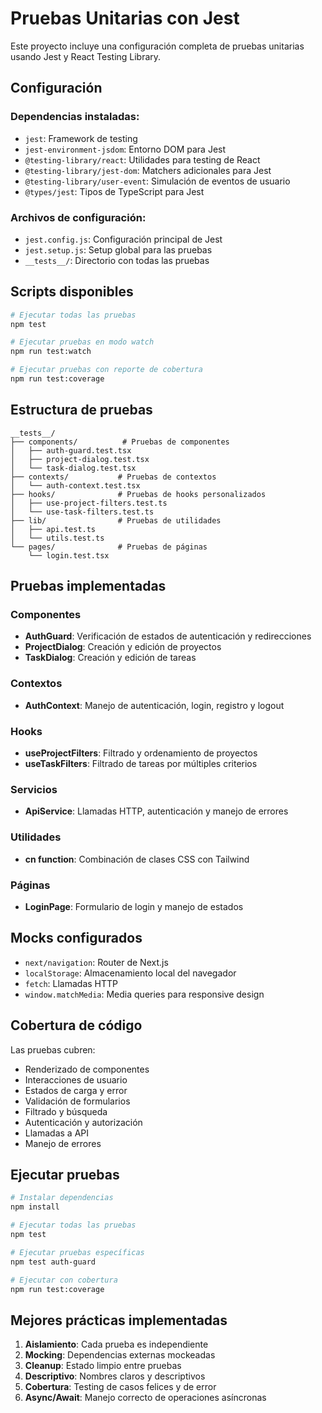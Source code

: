 # Pruebas Unitarias con Jest

Este proyecto incluye una configuración completa de pruebas unitarias usando Jest y React Testing Library.

## Configuración

### Dependencias instaladas:
- `jest`: Framework de testing
- `jest-environment-jsdom`: Entorno DOM para Jest
- `@testing-library/react`: Utilidades para testing de React
- `@testing-library/jest-dom`: Matchers adicionales para Jest
- `@testing-library/user-event`: Simulación de eventos de usuario
- `@types/jest`: Tipos de TypeScript para Jest

### Archivos de configuración:
- `jest.config.js`: Configuración principal de Jest
- `jest.setup.js`: Setup global para las pruebas
- `__tests__/`: Directorio con todas las pruebas

## Scripts disponibles

```bash
# Ejecutar todas las pruebas
npm test

# Ejecutar pruebas en modo watch
npm run test:watch

# Ejecutar pruebas con reporte de cobertura
npm run test:coverage
```

## Estructura de pruebas

```
__tests__/
├── components/          # Pruebas de componentes
│   ├── auth-guard.test.tsx
│   ├── project-dialog.test.tsx
│   └── task-dialog.test.tsx
├── contexts/           # Pruebas de contextos
│   └── auth-context.test.tsx
├── hooks/              # Pruebas de hooks personalizados
│   ├── use-project-filters.test.ts
│   └── use-task-filters.test.ts
├── lib/                # Pruebas de utilidades
│   ├── api.test.ts
│   └── utils.test.ts
└── pages/              # Pruebas de páginas
    └── login.test.tsx
```

## Pruebas implementadas

### Componentes
- **AuthGuard**: Verificación de estados de autenticación y redirecciones
- **ProjectDialog**: Creación y edición de proyectos
- **TaskDialog**: Creación y edición de tareas

### Contextos
- **AuthContext**: Manejo de autenticación, login, registro y logout

### Hooks
- **useProjectFilters**: Filtrado y ordenamiento de proyectos
- **useTaskFilters**: Filtrado de tareas por múltiples criterios

### Servicios
- **ApiService**: Llamadas HTTP, autenticación y manejo de errores

### Utilidades
- **cn function**: Combinación de clases CSS con Tailwind

### Páginas
- **LoginPage**: Formulario de login y manejo de estados

## Mocks configurados

- `next/navigation`: Router de Next.js
- `localStorage`: Almacenamiento local del navegador
- `fetch`: Llamadas HTTP
- `window.matchMedia`: Media queries para responsive design

## Cobertura de código

Las pruebas cubren:
- Renderizado de componentes
- Interacciones de usuario
- Estados de carga y error
- Validación de formularios
- Filtrado y búsqueda
- Autenticación y autorización
- Llamadas a API
- Manejo de errores

## Ejecutar pruebas

```bash
# Instalar dependencias
npm install

# Ejecutar todas las pruebas
npm test

# Ejecutar pruebas específicas
npm test auth-guard

# Ejecutar con cobertura
npm run test:coverage
```

## Mejores prácticas implementadas

1. **Aislamiento**: Cada prueba es independiente
2. **Mocking**: Dependencias externas mockeadas
3. **Cleanup**: Estado limpio entre pruebas
4. **Descriptivo**: Nombres claros y descriptivos
5. **Cobertura**: Testing de casos felices y de error
6. **Async/Await**: Manejo correcto de operaciones asíncronas